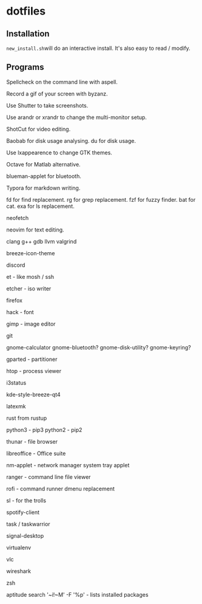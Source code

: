 # dotfiles

## Installation

`new_install.sh`will do an interactive install. It's also easy to read / modify.

## Programs

Spellcheck on the command line with aspell.

Record a gif of your screen with byzanz.

Use Shutter to take screenshots.

Use arandr or xrandr to change the multi-monitor setup.

ShotCut for video editing.

Baobab for disk usage analysing.
du for disk usage.

Use lxappearence to change GTK themes.

Octave for Matlab alternative.

blueman-applet for bluetooth.

Typora for markdown writing.


fd for find replacement.
rg for grep replacement.
fzf for fuzzy finder.
bat for cat.
exa for ls replacement.

neofetch

neovim for text editing.

clang
g++
gdb
llvm
valgrind

breeze-icon-theme

discord

et - like mosh / ssh

etcher - iso writer

firefox

hack - font

gimp - image editor

git

gnome-calculator
gnome-bluetooth?
gnome-disk-utility?
gnome-keyring?

gparted - partitioner

htop - process viewer

i3status

kde-style-breeze-qt4

latexmk

rust from rustup

python3 - pip3
python2 - pip2

thunar - file browser

libreoffice - Office suite

nm-applet - network manager system tray applet

ranger - command line file viewer

rofi - command runner dmenu replacement

sl - for the trolls

spotify-client

task / taskwarrior

signal-desktop

virtualenv

vlc

wireshark

zsh

aptitude search '~i!~M' -F '%p' - lists installed packages

